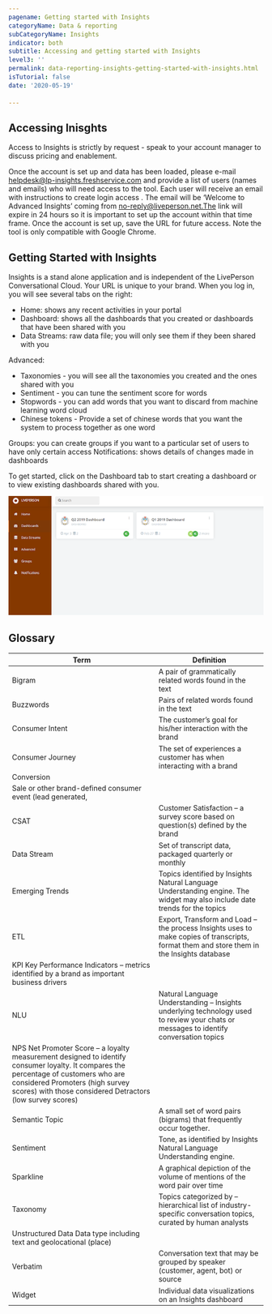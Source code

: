 ```yaml
---
pagename: Getting started with Insights
categoryName: Data & reporting
subCategoryName: Insights
indicator: both
subtitle: Accessing and getting started with Insights
level3: ''
permalink: data-reporting-insights-getting-started-with-insights.html
isTutorial: false
date: '2020-05-19'

---
```


## Accessing Inisghts
Access to Insights is strictly by request - speak to your account manager to discuss pricing and enablement.

Once the account is set up and data has been loaded, please e-mail helpdesk@lp-insights.freshservice.com and provide a list of users (names and emails) who will need access to the tool. Each user will receive an email with instructions to create login access . The email will be ‘Welcome to Advanced Insights’ coming from no-reply@liveperson.net.The link will expire in 24 hours so it is important to set up the account within that time frame. Once the account is set up, save the URL for future access. Note the tool is only compatible with Google Chrome.

## Getting Started with Insights
Insights is a stand alone application and is independent of the LivePerson Conversational Cloud.
Your URL is unique to your brand. 
When you log in, you will see several tabs on the right:
- Home: shows any recent activities in your portal
- Dashboard: shows all the dashboards that you created or dashboards that have been shared with you
- Data Streams: raw data file; you will only see them if they been shared with you

Advanced: 
- Taxonomies - you will see all the taxonomies you created and the ones shared with you
- Sentiment - you can tune the sentiment score for words
- Stopwords - you can add words that you want to discard from machine learning word cloud
- Chinese tokens - Provide a set of chinese words that you want the system to process together as one word

Groups: you can create groups if you want to a particular set of users to have only certain access
Notifications: shows details of changes made in dashboards 

To get started, click on the Dashboard tab to start creating a dashboard or to view existing dashboards shared with you. 

![](img/insights_1.png)

## Glossary
| Term | Definition |
| ------------- | ------------- |
| Bigram | A pair of grammatically related words found in the text |
| Buzzwords | Pairs of related words found in the text |
| Consumer Intent | The customer’s goal for his/her interaction with the brand|
Consumer Journey |The set of experiences a customer has when interacting with a brand
Conversion|
| Sale or other brand-defined consumer event (lead generated,
| CSAT | Customer Satisfaction – a survey score based on question(s) defined by the brand| 
| Data Stream | Set of transcript data, packaged quarterly or monthly|
| Emerging Trends | Topics identified by Insights Natural Language Understanding engine.  The widget may also include date trends for the topics| 
| ETL | Export, Transform and Load – the process Insights uses to make copies of transcripts, format them and store them in the Insights database |
| KPI Key Performance Indicators – metrics identified by a brand as important business drivers| 
| NLU | Natural Language Understanding – Insights underlying technology used to review your chats or messages to identify conversation topics | 
| NPS Net Promoter Score – a loyalty measurement designed to identify consumer loyalty.  It compares the percentage of customers who are considered Promoters (high survey scores) with those considered Detractors (low survey scores)| 
| Semantic Topic| A small set of word pairs (bigrams) that frequently occur together. |
| Sentiment |  Tone, as identified by Insights Natural Language Understanding engine. |
| Sparkline | A graphical depiction of the volume of mentions of the word pair over time|
| Taxonomy | Topics categorized by – hierarchical list of industry-specific conversation topics, curated by human analysts|
| Unstructured Data Data type including text and geolocational (place)|
| Verbatim | Conversation text that may be grouped by speaker (customer, agent, bot) or source|
| Widget | Individual data visualizations on an Insights dashboard |

